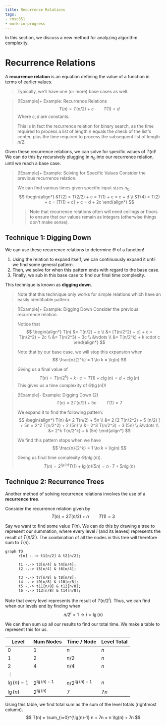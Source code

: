 ```yaml
---
title: Recurrence Relations
tags:
- cmsc351
- work-in-progress
---
```


In this section, we discuss a new method for analyzing algorithm complexity.

# Recurrence Relations
A **recurrence relation** is an equation defining the value of a function in terms of earlier values.
> Typically, we'll have one (or more) base cases as well.

> [!Example]+ Example: Recurrence Relations
> $$
> T(n) = T(n/2) + c \qquad T(1) = d
> $$
> Where $c,d$ are constants.
> 
> This is in fact the recurrence relation for binary search, as the time required to process a list of length $n$ equals the check of the list's center, plus the time required to process the subsequent list of length $n/2$.

Given these recurrence relations, we can solve for specific values of $T(n)$! We can do this by recursively plugging in $n_0$ into our recurrence relation, until we reach a base case.

> [!Example]+ Example: Solving for Specific Values
> Consider the previous recurrence relation.
>
> We can find various times given specific input sizes $n_0$. 
> $$
> \begin{align*}
>       &T(2) = T(2/2) + c = T(1) + c = c + d \\
>       &T(4) = T(2) + c = [T(1) + c] + c = d + 2c
> \end{align*}
> $$
> > Note that recurrence relations often will need ceilings or floors to ensure that our values remain as integers (otherwise things don't make sense).

## Technique 1: Digging Down
We can use these recurrence relations to determine $\Theta$ of a function!
1. Using the relation to expand itself, we can continuously expand it until we find some general pattern.
2. Then, we solve for when this pattern ends with regard to the base case.
3. Finally, we sub in this base case to find our final time complexity.

This technique is known as **digging down**.
> Note that this technique only works for simple relations which have an easily identifiable pattern.

> [!Example]+ Example: Digging Down
> Consider the previous recurrence relation.
>
> Notice that
> $$
> \begin{align*}
>       T(n) &= T(n/2) + c \\
>            &= [T(n/2^2) + c] + c = T(n/2^2) + 2c \\
>            &= T(n/2^3) + 3c \\
>            &\vdots \\
>            &= T(n/2^k) + k \cdot c
> \end{align*}
> $$
>
> Note that by our base case, we will stop this expansion when
> $$
> \frac{n}{2^k} = 1 \to k = \lg(n)
> $$
>
> Giving us a final value of
> $$
> T(n) = T(n / 2^k) + k \cdot c = T(1) + c \lg(n) = d + c \lg(n)
> $$
> This gives us a time complexity of $\Theta(\lg(n))$!

> [!Example]- Example: Digging Down (2)
> $$
> T(n) = 2 T(n/2) + 5n \qquad T(1) = 7
> $$
>
> We expand it to find the following pattern:
> $$
> \begin{align*}
>       T(n) &= 2 T(n/2) + 5n \\
>            &= 2 [2 T(n/2^2) + 5 (n/2) ] + 5n = 2^2 T(n/2^2) + 2 (5n) \\
>            &= 2^3 T(n/2^3) + 3 (5n) \\
>            &\vdots \\
>            &= 2^k T(n/2^k) + k (5n)
> \end{align*}
> $$
>
> We find this pattern stops when we have
> $$
> \frac{n}{2^k} = 1 \to k = \lg(n)
> $$
>
> Giving us final time complexity $\Theta(n\lg(n))$.
> $$
> T(n) = 2^{\lg(n)} T(1) + \lg(n) (5n) = n \cdot 7 + 5n \lg(n)
> $$

## Technique 2: Recurrence Trees
Another method of solving recurrence relations involves the use of a **recurrence tree**.

Consider the recurrence relation given by
$$
T(n) = 2T(n/2) + n \qquad T(1) = 3
$$

Say we want to find some value $T(n)$. We can do this by drawing a tree to represent our summation, where every level $i$ (and its leaves) represents the result of $T(n / 2^i)$. The combination of all the nodes in this tree will therefore sum to $T(n)$.

```mermaid
graph TD
      r[n] -.-> t1[n/2] & t2[n/2];

      t1 -.-> t3[n/4] & t4[n/4];
      t2 -.-> t5[n/4] & t6[n/4];
      
      t3 -.-> t7[n/8] & t8[n/8];
      t4 -.-> t9[n/8] & t10[n/8];
      t5 -.-> t11[n/8] & t12[n/8];
      t6 -.-> t13[n/8] & t14[n/8];
```

Note that every level represents the result of $T(n/2^i)$. Thus, we can find when our levels end by finding when
$$
n/2^i = 1 \to i = \lg(n)
$$

We can then sum up all our results to find our total time. We make a table to represent this for us.

| Level | Num Nodes | Time / Node | Level Total |
| - | - | - | - |
| $0$ | $1$ | $n$ | $n$ |
| $1$ | $2$ | $n/2$ | $n$ |
| $2$ | $4$ | $n/4$ | $n$ |
| $\vdots$ | | | |
| $\lg(n) - 1$ | $2^{\lg(n) - 1}$ | $n / 2^{\lg(n)-1}$ | $n$ |
| $\lg(n)$ | $2^{\lg(n)}$ | $7$ | $7 n$ |

Using this table, we find total sum as the sum of the level totals (rightmost column).
$$
T(n) = \sum_{i=0}^{\lg(n)-1} n + 7n = n \lg(n) + 7n
$$